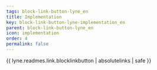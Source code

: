```yaml
---
tags: block-link-button-lyne_en
title: Implementation
key: block-link-button-lyne-implementation_en
parent: block-link-button-lyne_en
icon: implementation
order: 4
permalink: false  
---
```

{{ lyne.readmes.link.blocklinkbutton | absolutelinks | safe }}


